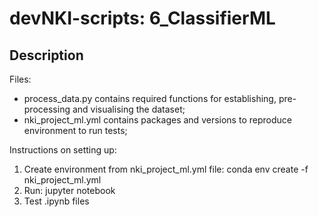 # devNKI-scripts: 6\_ClassifierML

## Description

Files:

- process_data.py contains required functions for establishing, pre-processing and visualising the dataset; 
- nki_project_ml.yml contains packages and versions to reproduce environment to run tests;

Instructions on setting up:
1. Create environment from nki_project_ml.yml file: 
    conda env create -f nki_project_ml.yml
2. Run: jupyter notebook
3. Test .ipynb files

